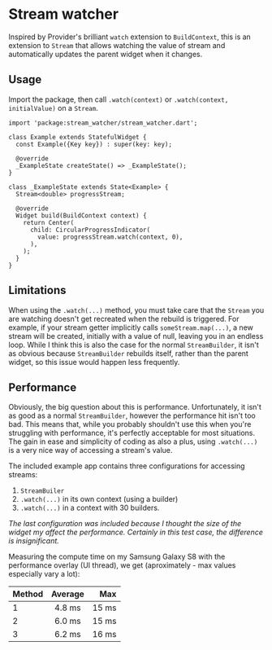# Stream watcher

Inspired by Provider's brilliant `watch` extension to `BuildContext`, this is an extension to `Stream` that allows watching the value of stream and automatically updates the parent widget when it changes.

## Usage

Import the package, then call `.watch(context)` or `.watch(context, initialValue)` on a `Stream`.

```
import 'package:stream_watcher/stream_watcher.dart';

class Example extends StatefulWidget {
  const Example({Key key}) : super(key: key);

  @override
  _ExampleState createState() => _ExampleState();
}

class _ExampleState extends State<Example> {
  Stream<double> progressStream;

  @override
  Widget build(BuildContext context) {
    return Center(
      child: CircularProgressIndicator(
        value: progressStream.watch(context, 0),
      ),
    );
  }
}
```

## Limitations

When using the `.watch(...)` method, you must take care that the `Stream` you are watching doesn't get recreated when the rebuild is triggered. For example, if your stream getter implicitly calls `someStream.map(...)`, a new stream will be created, initially with a value of null, leaving you in an endless loop.
While I think this is also the case for the normal `StreamBuilder`, it isn't as obvious because `StreamBuilder` rebuilds itself, rather than the parent widget, so this issue would happen less frequently.

## Performance

Obviously, the big question about this is performance. Unfortunately, it isn't as good as a normal `StreamBuilder`, however the performance hit isn't too bad. This means that, while you probably shouldn't use this when you're struggling with performance, it's perfectly acceptable for most situations. The gain in ease and simplicity of coding as also a plus, using `.watch(...)` is a very nice way of accessing a stream's value.

The included example app contains three configurations for accessing streams:
1) `StreamBuiler`
2) `.watch(...)` in its own context (using a builder)
3) `.watch(...)` in a context with 30 builders.

*The last configuration was included because I thought the size of the widget my affect the performance. Certainly in this test case, the difference is insignificant.*

Measuring the compute time on my Samsung Galaxy S8 with the performance overlay (UI thread), we get (aproximately - max values especially vary a lot):

| Method | Average |   Max |
| ------ | :-----: | ----: |
| 1      | 4.8 ms  | 15 ms |
| 2      | 6.0 ms  | 15 ms |
| 3      | 6.2 ms  | 16 ms |
